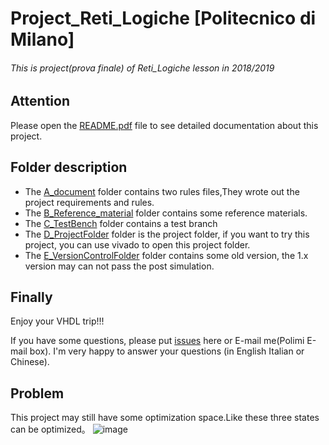 # Project_Reti_Logiche [Politecnico di Milano]
###### This is project(prova finale) of Reti_Logiche lesson in 2018/2019

## Attention
Please open the [README.pdf](https://github.com/ZHANGYD666/Project_Reti_Logiche/blob/master/README.pdf) file to see detailed documentation about this project.

## Folder description
- The [A_document](https://github.com/ZHANGYD666/Project_Reti_Logiche/tree/master/A_document) folder contains two rules files,They wrote out the project requirements and rules.
- The [B_Reference_material](https://github.com/ZHANGYD666/Project_Reti_Logiche/tree/master/B_Reference_material) folder contains some reference materials.
- The [C_TestBench](https://github.com/ZHANGYD666/Project_Reti_Logiche/tree/master/C_TestBench) folder contains a test branch
- The [D_ProjectFolder](https://github.com/ZHANGYD666/Project_Reti_Logiche/tree/master/D_ProjectFolder) folder is the project folder, if you want to try this project, you can use vivado to open this project folder.
- The [E_VersionControlFolder](https://github.com/ZHANGYD666/Project_Reti_Logiche/tree/master/E_VersionControlFolder) folder contains some old version, the 1.x version may can not pass the post simulation.

## Finally
Enjoy your VHDL trip!!!

If you have some questions, please put [issues](https://github.com/ZHANGYD666/Project_Reti_Logiche/issues) here or E-mail me(Polimi E-mail box). I'm very happy to answer your questions (in English Italian or Chinese).

## Problem
This project may still have some optimization space.Like these three states can be optimized。
![image](https://github.com/ZHANGYD666/Project_Reti_Logiche/blob/master/F_ImageForMD/WechatIMG963.png)
